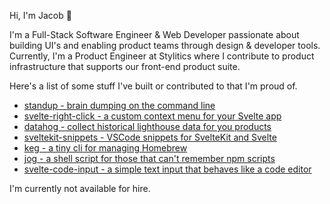 Hi, I'm Jacob 👋

I'm a Full-Stack Software Engineer & Web Developer passionate about building UI's and enabling product teams through design & developer tools. Currently, I'm a Product Engineer at Stylitics where I contribute to product infrastructure that supports our front-end product suite.

Here's a list of some stuff I've built or contributed to that I'm proud of.

- [standup - brain dumping on the command line](https://github.com/stordahl/standup)
- [svelte-right-click - a custom context menu for your Svelte app](https://github.com/stordahl/svelte-right-click)
- [datahog - collect historical lighthouse data for you products](https://github.com/stordahl/datahog)
- [sveltekit-snippets - VSCode snippets for SvelteKit and Svelte](https://github.com/stordahl/sveltekit-snippets)
- [keg - a tiny cli for managing Homebrew](https://github.com/stordahl/keg)
- [jog - a shell script for those that can't remember npm scripts](https://github.com/stordahl/jog)
- [svelte-code-input - a simple text input that behaves like a code editor](https://github.com/stordahl/svelte-code-input)


I'm currently not available for hire.
